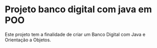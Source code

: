 # Projeto banco digital com java em POO
Este projeto tem a finalidade de criar um Banco Digital com Java e Orientação a Objetos.
